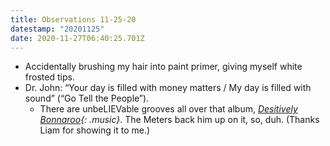 ```yaml
---
title: Observations 11-25-20
datestamp: "20201125"
date: 2020-11-27T06:40:25.701Z
---
```

- Accidentally brushing my hair into paint primer, giving myself white frosted tips.
- Dr. John: “Your day is filled with money matters / My day is filled with sound” (“Go Tell the People”).
	- There are unbeLIEVable grooves all over that album, *[Desitively Bonnaroo](https://www.youtube.com/playlist?list=OLAK5uy_kbJAX8vT8P44EowTu6PUi54P6s4oUKFo8){: .music}*. The Meters back him up on it, so, duh. (Thanks Liam for showing it to me.)